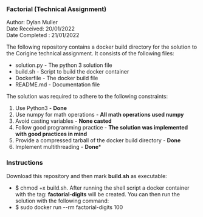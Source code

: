 ### Factorial (Technical Assignment)

Author: Dylan Muller <br>
Date Received: 20/01/2022 <br>
Date Completed : 21/01/2022 <br>

The following repository contains a docker build directory for the solution to the Corigine technical assignment. It consists of the following files:
* solution.py - The python 3 solution file
* build.sh - Script to build the docker container
* Dockerfile - The docker build file
* README.md - Documentation file

The solution was required to adhere to the following constraints:
1. Use Python3 - **Done**
2. Use numpy for math operations - **All math operations used numpy**
3. Avoid casting variables - **None casted**
4. Follow good programming practice - **The solution was implemented with good practices in mind**
5. Provide a compressed tarball of the docker build directory - **Done**
6. Implement multithreading - **Done***

### Instructions

Download this repository and then mark **build.sh** as executable: 
* $ chmod +x build.sh. 
After running the shell script a docker container with the tag: **factorial-digits** will be created. You can then run the solution with the following command: 
* $ sudo docker run --rm factorial-digits 100